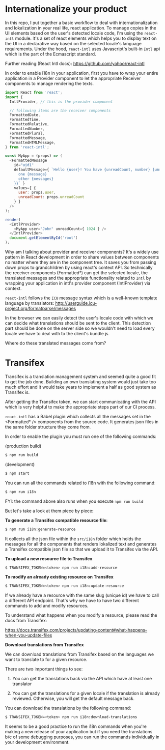 Internationalize your product
=================================

In this repo, I put together a basic workflow to deal with internationalization and lokalization in your real life, react application. To manage copies in the UI elements based on the user's detected locale code, I'm using the `react-intl` module. It's a set of react elements which helps you to display text on the UI in a declarative way based on the selected locale's language requirements. Under the hood, `react-intl` uses Javascript's built-in `Intl` api which is the part of the Ecmascript standard.

Further reading (React Intl docs): https://github.com/yahoo/react-intl

In order to enable i18n in your application, first you have to wrap your entire application in a Provider component to let the appropriate Receiver components to manage rendering the texts.

```javascript
import React from 'react';
import {
  IntlProvider, // this is the provider component

  // following items are the receiver components
  FormattedDate,
  FormattedTime,
  FormattedRelative,
  FormattedNumber,
  FormattedPlural,
  FormattedMessage,
  FormattedHTMLMessage,
} from 'react-intl';

const MyApp = (props) => (
  <FormattedMessage
    id="uid1"
    defaultMessage={ `Hello {user}! You have {unreadCount, number} {unreadCount, plural, {
      one {message}
      other {messages}
    }}` }
    values={ {
      user: props.user,
      unreadCount: props.unreadCount
    } }
  />
);

render(
  <IntlProvider>
    <MyApp user="John" unreadCount={ 1024 } />
  </IntlProvider>
  document.getElementById('root')
);
```

Why am I talking about provider and receiver components? It's a widely use pattern in React development in order to share values between components no matter where they are in the component tree. It saves you from passing down props to grandchildren by using react's context API. So technically the receiver components (Formatted*) can get the selected locale, the translated messages and the appropriate functionality related to `Intl` by wrapping your application in intl's provider component (IntlProvider) via context.

`react-intl` follows the `ICU` message syntax which is a well-known template language by translators: http://userguide.icu-project.org/formatparse/messages

In the browser we can easily detect the user's locale code with which we can decide what translations should be sent to the client. This detection part should be done on the server side so we wouldn't need to load every locale we have to deal with to the client's bundle js.

Where do these translated messages come from?

Transifex
=========

Transifex is a translation management system and seemed quite a good fit to get the job done. Building an own translating system would just take too much effort and it would take years to implement a half as good system as Transifex is.

After getting the Transifex token, we can start communicating with the API which is very helpful to make the appropriate steps part of our CI process.

`react-intl` has a Babel plugin which collects all the messages set in the <Formatted* /> components from the source code. It generates json files in the same folder structure they come from.

In order to enable the plugin you must run one of the following commands:

(production build)
```sh
$ npm run build
```

(development)
```sh
$ npm start
```

You can run all the commands related to i18n with the following command:

```sh
$ npm run i18n
```

FYI: the command above also runs when you execute `npm run build`

But let's take a look at them piece by piece:

**To generate a Transifex compatible resource file:**

```sh
$ npm run i18n:generate-resource
```

It collects all the json file within the `src/i18n` folder which holds the messages for all the components that renders lokalized text and generates a Transifex compatible json file so that we upload it to Transifex via the API.

**To upload a new resource file to Transifex**

```sh
$ TRANSIFEX_TOKEN=<token> npm run i18n:add-resource
```

**To modify an already existing resource on Transifex**

```sh
$ TRANSIFEX_TOKEN=<token> npm run i18n:update-resource
```
If we already have a resource with the same slug (unique id) we have to call a different API endpoint. That's why we have to have two different commands to add and modify resources.

To understand what happens when you modify a resource, please read the docs from Transifex:

https://docs.transifex.com/projects/updating-content#what-happens-when-you-update-files

**Download translations from Transifex**

We can download translations from Transifex based on the languages we want to translate to for a given resource.

There are two important things to see:

1. You can get the translations back via the API which have at least one translator

2. You can get the translations for a given locale if the translation is already reviewed. Otherwise, you will get the default message back.

You can download the translations by the following command:

```sh
$ TRANSIFEX_TOKEN=<token> npm run i18n:download-translations
```

It seems to be a good practice to run the i18n commands when you're making a new release of your application but if you need the translations b/c of some debugging purposes, you can run the commands individually in your development environment.
